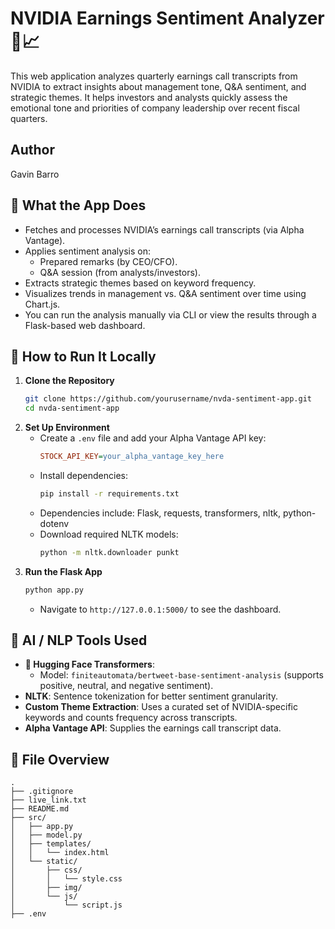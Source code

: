 # NVIDIA Earnings Sentiment Analyzer 🧠📈

This web application analyzes quarterly earnings call transcripts from NVIDIA to extract insights about management tone, Q&A sentiment, and strategic themes. It helps investors and analysts quickly assess the emotional tone and priorities of company leadership over recent fiscal quarters.

## Author
Gavin Barro

## 🌟 What the App Does
- Fetches and processes NVIDIA’s earnings call transcripts (via Alpha Vantage).
- Applies sentiment analysis on:
  - Prepared remarks (by CEO/CFO).
  - Q&A session (from analysts/investors).
- Extracts strategic themes based on keyword frequency.
- Visualizes trends in management vs. Q&A sentiment over time using Chart.js.
- You can run the analysis manually via CLI or view the results through a Flask-based web dashboard.

## 🚀 How to Run It Locally
1. **Clone the Repository**
   ```bash
   git clone https://github.com/yourusername/nvda-sentiment-app.git
   cd nvda-sentiment-app
   ```
2. **Set Up Environment**
   - Create a `.env` file and add your Alpha Vantage API key:
     ```ini
     STOCK_API_KEY=your_alpha_vantage_key_here
     ```
   - Install dependencies:
     ```bash
     pip install -r requirements.txt
     ```
   - Dependencies include: Flask, requests, transformers, nltk, python-dotenv
   - Download required NLTK models:
     ```bash
     python -m nltk.downloader punkt
     ```
3. **Run the Flask App**
   ```bash
   python app.py
   ```
   - Navigate to `http://127.0.0.1:5000/` to see the dashboard.

## 🧠 AI / NLP Tools Used
- **🤗 Hugging Face Transformers**:
  - Model: `finiteautomata/bertweet-base-sentiment-analysis` (supports positive, neutral, and negative sentiment).
- **NLTK**: Sentence tokenization for better sentiment granularity.
- **Custom Theme Extraction**: Uses a curated set of NVIDIA-specific keywords and counts frequency across transcripts.
- **Alpha Vantage API**: Supplies the earnings call transcript data.

## 📁 File Overview
```
.
├── .gitignore
├── live_link.txt
├── README.md
├── src/
│   ├── app.py
│   ├── model.py
│   ├── templates/
│   │   └── index.html
│   └── static/
│       ├── css/
│       │   └── style.css
│       ├── img/
│       └── js/
│           └── script.js
├── .env
```
